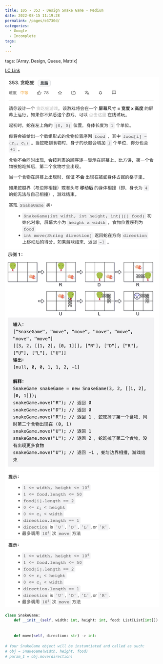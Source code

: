 ```yaml
---
title: 105 - 353 - Design Snake Game - Medium
date: 2022-08-15 11:19:28
permalink: /pages/e3730d/
categories:
  - Google
  - Incomplete
tags:
  - 
---
```

tags: [Array, Design, Queue, Matrix]

[LC Link](https://leetcode.cn/problems/design-snake-game/)

![](https://raw.githubusercontent.com/emmableu/image/master/202208240938826.png)
![](https://raw.githubusercontent.com/emmableu/image/master/202208240940688.png)
![](https://raw.githubusercontent.com/emmableu/image/master/202208240940545.png)
![](https://raw.githubusercontent.com/emmableu/image/master/202208240940420.png)

```python
class SnakeGame:
	def __init__(self, width: int, height: int, food: List[List[int]]):


	def move(self, direction: str) -> int:

# Your SnakeGame object will be instantiated and called as such:
# obj = SnakeGame(width, height, food)
# param_1 = obj.move(direction)
```
